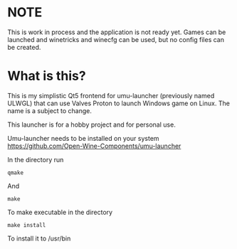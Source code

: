 # NOTE

This is work in process and the application is not ready yet. Games can be launched and winetricks and winecfg can be used, but no config files can be created.

# What is this?

This is my simplistic Qt5 frontend for umu-launcher (previously named ULWGL) that can use Valves Proton to launch Windows game on Linux. The name is a subject to change.

This launcher is for a hobby project and for personal use.

Umu-launcher needs to be installed on your system
https://github.com/Open-Wine-Components/umu-launcher

In the directory run
```shell
qmake
```
And
```shell
make
```
To make executable in the directory

```shell
make install
```
To install it to /usr/bin